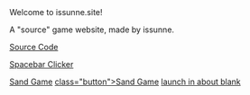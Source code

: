 <!DOCTYPE html>
 <html>
  



 <body>
 Welcome to issunne.site!
<p>A "source" game website, made by issunne.</p>
 <a href="https://github.com/issunnne/issunne.git">Source Code</a> 

 <a href="spacebarclicker.html"> Spacebar Clicker</a>

 <a href="sandgame.html"> Sand Game</a>
 <a href="sandgame.html"> class="button">Sand Game</a>
  <a href="about:blank"> launch in about blank</a>

  
 </body>
 </html>
